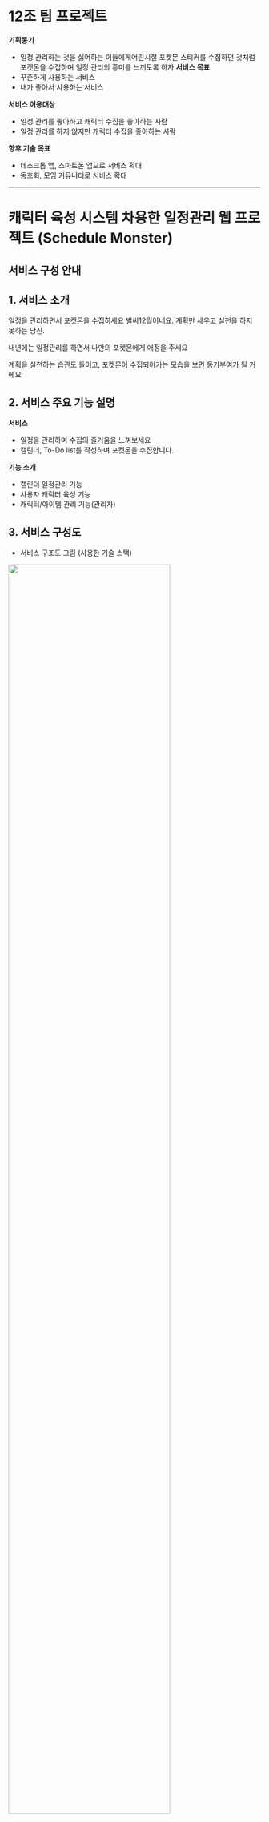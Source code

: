 # 12조 팀 프로젝트
**기획동기**
- 일정 관리하는 것을 싫어하는 이들에게어린시절 포켓몬 스티커를 수집하던 것처럼 포켓몬을 수집하며 일정 관리의 흥미를 느끼도록 하자
**서비스 목표**
- 꾸준하게 사용하는 서비스
- 내가 좋아서 사용하는 서비스

**서비스 이용대상**
- 일정 관리를 좋아하고 캐릭터 수집을 좋아하는 사람
- 일정 관리를 하지 않지만 캐릭터 수집을 좋아하는 사람

**향후 기술 목표**
- 데스크톱 앱, 스마트폰 앱으로 서비스 확대
- 동호회, 모임 커뮤니티로 서비스 확대

<hr />

# 캐릭터 육성 시스템 차용한 일정관리 웹 프로젝트 (Schedule Monster)



## 서비스 구성 안내

## 1. 서비스 소개
일정을 관리하면서 포켓몬을 수집하세요
벌써12월이네요. 
계획만 세우고 실천을 하지 못하는 당신.

내년에는 일정관리를 하면서 
나만의 포켓몬에게 애정을 주세요

계획을 실천하는 습관도 들이고, 
포켓몬이 수집되어가는 모습을 보면 
동기부여가 될 거에요

## 2. 서비스 주요 기능 설명
**서비스**
- 일정을 관리하며 수집의 즐거움을 느껴보세요
- 캘린더, To-Do list를 작성하며 포켓몬을 수집합니다.

**기능 소개**
- 캘린더 일정관리 기능
- 사용자 캐릭터 육성 기능 
- 캐릭터/아이템 관리 기능(관리자)



## 3. 서비스 구성도

- 서비스 구조도 그림 (사용한 기술 스택)
<img src = "/uploads/97d91de19ecaa1ef1495aa0c1af8d644/image.png" width="80%" height="80%">

- 와이어프레임 : [와이어프레임 바로가기](https://mirage-cardboard-868.notion.site/DB-d011b31d832a45258fd8343f303a8a85)

- API 명세서 : [API 명세서 바로가기](https://mirage-cardboard-868.notion.site/API-6605e3921b154407a3179673937b2b1d)

- DB 모델링 : [DB 스키마 바로가기](https://mirage-cardboard-868.notion.site/DB-d011b31d832a45258fd8343f303a8a85)
<img src = "/uploads/ef4c718f6b119fcac310887e499151e3/image.png" width="80%" height="80%">

## 4. 프로젝트 팀원 역할 분담

|  이름  |           담당 업무           |  이름  |           담당 업무           |
| :----: | :---------------------------: | :----: | :---------------------------: |
| 유상우 | 팀장 / 백엔드 / 캘린더, 유저  | 김민경 |   프론트엔드 / 캐릭터 관리    |
| 채유진 | 백엔드 / 캐릭터, 아이템, 상점 | 김현율 |   프론트엔드 / 일정(캘린더)   |
|        |                               | 박지찬 |      프론트엔드 / 관리자      |
|        |                               | 신연주 | 프론트엔드 / 메인화면, 로그인 |
|        |                               |        |                               |

**멤버별 responsibility**

1. 유상우 : 팀장/백엔드 담당

- 기획 단계: 구체적인 설계와 지표에 따른 프로젝트 제안서 작성
- 개발 단계: 팀원간의 일정 등 조율 + 백엔드 개발
- 수정 단계: 기획, 스크럼 진행, 코치님 피드백 반영해서 수정, 발표 준비
- 담당업무 : 
로그인/ 사용자 관리 서비스, 스케줄 관리 서비스, 캘린더 관리 서비스, 캘린더 공유 서비스, 서버 구축(nginx, pm2, gcp 등)

2. 채유진: 백엔드 담당

- 기획 단계: DB 스키마 설계, API 명세서 초안 작성
- 개발 단계: 백엔드 Issue 정리, 캐릭터, 아이템 관련 API 개발
- 수정 단계: 피드백 반영해서 백엔드 설계 수정
- 담당업무 :
캐릭터/아이템 관련 서비스, 사용자 캐릭터 수집 서비스, 사용자 아이템 수집 서비스, 서버 구축(nginx, pm2, gcp 등)

3.  김민경 : 프론트엔드 담당

- 기획 단계: 캐릭터 관련 와이어프레임 작성
- 개발 단계: 팀원간의 일정 등 조율 + 프론트 개발
- 수정 단계: 스크럼 진행, 코치님 피드백 반영해서 수정
- 담당업무 :
아이템 구매 페이지, 상점 페이지, 보유 아이템 사용 페이지, 캐릭터 프로필  페이지, 전체 도감 페이지

4. 김현율 : 프론트엔드 담당
- 기획 단계: 일정 캘린더 관련 와이어프레임 작성
- 개발 단계: 팀원간의 일정 등 조율 + 프론트 개발
- 수정 단계: 기획, 스크럼 진행, 코치님 피드백 반영해서 수정
- 캘린더 제작
- 담당 업무: 캘린더 페이지, 일정/할 일 관련 UI

5. 박지찬 : 프론트엔드 담당
- 기획 단계: 관리자 페이지 관련 와이어프레임 작성
- 개발 단계: 관리자 페이지 관련 프론트 개발
- 수정 단계: 기획, 스크럼 진행, 코치님 피드백 반영해서 수정
- 담당업무 :
관리자 페이지, 
아이템/도감/카테고리 정보 페이지, 유저 조회 및 삭제 페이지

6. 신연주 : 프론트엔드 담당
- 기획 단계: 메인화면, 로그인 관련 와이어 프레임 개발
- 개발 단계: 메인화면, 로그인 페이지 프론트 개발
- 수정 단계: 기획, 스크럼 진행, 코치님 피드백 반영해서 수정
- 담당업무 : 
로그인/회원가입 페이지, 사용자 정보 수정 페이지, 서비스(마이페이지) 페이지, 메인화면 페이지, 캘린더 공유 서비스 페이지


## 5. 실행 방법
#### 백엔드 : 실행 방법
```bash
0. cd app
1. yarn install     ## node package 설치
2. yarn start    ## 실행
2-2.yarn build    ## 빌드
```

#### 백엔드 : 실행 방법
```bash
0. cd server
1. yarn install     ## node package 설치
2. yarn dev    ## 실행

```

## 6. env 설정파일
#### 프론트 .env 파일 설정 예시
```bash
REACT_APP_API_KEY='AsweSyBiU12ojjkZHUp-Pt9VuoNmkLN6kidT1'
REACT_APP_CLOUD_DB='http://kdt-sw3-team12.elicecoding.com'
GENERATE_SOURCEMAP = false
```

#### 백엔드 .env 파일 설정 예시
```bash
MONGODB_URI = 'mongodb://localhost:27017/scheduleMonster'
PORT = 5000
JWT_SECRET_KEY='SceduleMonster'
REACT_APP_API_KEY='{구글캘린더 연동을 위한 키}'
SMTPID='{이메일 인증을 위한 SMTPID}'
SMTPPW='{이메일 인증을 위한 Password}'
```

### 6. 데모 영상

<details><summary>메인 페이지</summary>
##### 신연주
</details>

<details><summary>마이페이지</summary>
##### 신연주
</details>

<details><summary>캘린더 페이지</summary>
![ezgif.com-gif-maker__2_](/uploads/f78d4447e808a8b1ef2d7058dbb5dea2/ezgif.com-gif-maker__2_.gif)
</details>

<details><summary>캐릭터 페이지</summary>
##### 김민경
</details>

<details><summary>상점 페이지</summary>
##### 김민경
</details>

<details><summary>수집/도감 페이지</summary>
##### 박지찬
</details>

<details><summary>관리자 페이지</summary>
##### 박지찬
</details>

<br />


## 7. 버전

- 프로젝트의 버전 (1.0.0)

## 8. FAQ

- 자주 받는 질문 정리
- 예시) 이 서비스는 어떻게 실행하면 되나요?
  - git clone을 하신 후 아래 커맨드를 입력하시면 됩니다. ~~~
